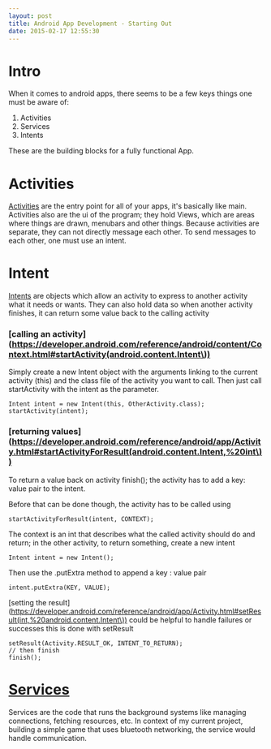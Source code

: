 ```yaml
---
layout: post
title: Android App Development - Starting Out
date: 2015-02-17 12:55:30
---
```


Intro
=====

When it comes to android apps, there seems to be a few keys things one must be aware of:
 
 1. Activities
 2. Services
 3. Intents

These are the building blocks for a fully functional App.

Activities
==========

[Activities](https://developer.android.com/reference/android/app/Activity.html) are the entry point for all of your apps, it's basically like main.
Activities also are the ui of the program; 
they hold Views, which are areas where things are drawn, menubars and other things.
Because activities are separate, they can not directly message each other.
To send messages to each other, one must use an intent.

Intent
======

[Intents](https://developer.android.com/reference/android/content/Intent.html) are objects which allow an activity to express to another activity what it needs or wants.
They can also hold data so when another activity finishes, it can return some value back to the calling activity

### [calling an activity](https://developer.android.com/reference/android/content/Context.html#startActivity(android.content.Intent\))

Simply create a new Intent object with the arguments linking to the current activity (this) and the class file of the activity you want to call.
Then just call startActivity with the intent as the parameter.

	Intent intent = new Intent(this, OtherActivity.class);
	startActivity(intent);

### [returning values](https://developer.android.com/reference/android/app/Activity.html#startActivityForResult(android.content.Intent,%20int\))
To return a value back on activity finish(); the activity has to add a key: value pair to the intent.

Before that can be done though, the activity has to be called using
	
	startActivityForResult(intent, CONTEXT);

The context is an int that describes what the called activity should do and return;
in the other activity, to return something, create a new intent

	Intent intent = new Intent();

Then use the .putExtra method to append a key : value pair

	intent.putExtra(KEY, VALUE);

[setting the result](https://developer.android.com/reference/android/app/Activity.html#setResult(int,%20android.content.Intent\)) could be helpful to handle failures or successes this is done with setResult

	setResult(Activity.RESULT_OK, INTENT_TO_RETURN);
	// then finish
	finish();

[Services](https://developer.android.com/reference/android/app/Service.html)
========

Services are the code that runs the background systems like managing connections, fetching resources, etc.
In context of my current project, building a simple game that uses bluetooth networking, the service would handle communication.
